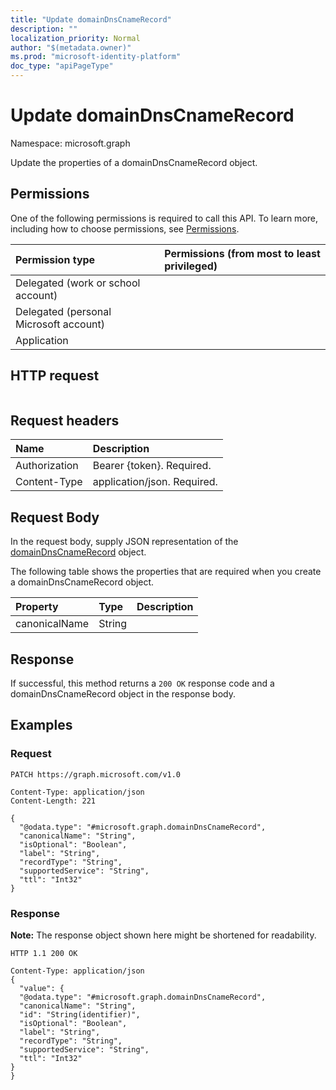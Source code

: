```yaml
---
title: "Update domainDnsCnameRecord"
description: ""
localization_priority: Normal
author: "$(metadata.owner)"
ms.prod: "microsoft-identity-platform"
doc_type: "apiPageType"
---
```


# Update domainDnsCnameRecord

Namespace: microsoft.graph

Update the properties of a domainDnsCnameRecord object.

## Permissions

One of the following permissions is required to call this API. To learn more, including how to choose permissions, see [Permissions](/graph/permissions-reference).

| Permission type                        | Permissions (from most to least privileged) |
| :------------------------------------- | :------------------------------------------ |
| Delegated (work or school account)     |                                             |
| Delegated (personal Microsoft account) |                                             |
| Application                            |                                             |

## HTTP request

<!-- {
  "blockType": "ignored"
}
-->

```http

```

## Request headers

| Name          | Description                 |
| :------------ | :-------------------------- |
| Authorization | Bearer {token}. Required.   |
| Content-Type  | application/json. Required. |

## Request Body

In the request body, supply JSON representation of the [domainDnsCnameRecord](../resources/-domaindnscnamerecord.md) object.

<!-- Actions and Functions -->

<!-- CRUD Methods -->

The following table shows the properties that are required when you create a domainDnsCnameRecord object.

| Property      | Type   | Description |
| :------------ | :----- | :---------- |
| canonicalName | String |             |

## Response

If successful, this method returns a `200 OK` response code and a domainDnsCnameRecord object in the response body.

## Examples

### Request

<!-- {
  "blockType": "request",
  "name": "update_domaindnscnamerecord"
}
-->

```http
PATCH https://graph.microsoft.com/v1.0

Content-Type: application/json
Content-Length: 221

{
  "@odata.type": "#microsoft.graph.domainDnsCnameRecord",
  "canonicalName": "String",
  "isOptional": "Boolean",
  "label": "String",
  "recordType": "String",
  "supportedService": "String",
  "ttl": "Int32"
}

```

### Response

**Note:** The response object shown here might be shortened for readability.

<!-- {
  "blockType": "response",
  "truncated": true,
  "@odata.type": "Microsoft.DirectoryServices.domainDnsCnameRecord"
}
-->

```http
HTTP 1.1 200 OK

Content-Type: application/json
{
  "value": {
  "@odata.type": "#microsoft.graph.domainDnsCnameRecord",
  "canonicalName": "String",
  "id": "String(identifier)",
  "isOptional": "Boolean",
  "label": "String",
  "recordType": "String",
  "supportedService": "String",
  "ttl": "Int32"
}
}

```
